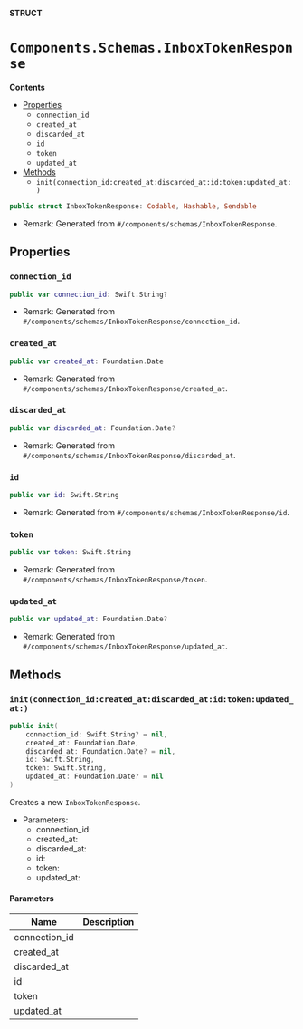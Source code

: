 **STRUCT**

# `Components.Schemas.InboxTokenResponse`

**Contents**

- [Properties](#properties)
  - `connection_id`
  - `created_at`
  - `discarded_at`
  - `id`
  - `token`
  - `updated_at`
- [Methods](#methods)
  - `init(connection_id:created_at:discarded_at:id:token:updated_at:)`

```swift
public struct InboxTokenResponse: Codable, Hashable, Sendable
```

- Remark: Generated from `#/components/schemas/InboxTokenResponse`.

## Properties
### `connection_id`

```swift
public var connection_id: Swift.String?
```

- Remark: Generated from `#/components/schemas/InboxTokenResponse/connection_id`.

### `created_at`

```swift
public var created_at: Foundation.Date
```

- Remark: Generated from `#/components/schemas/InboxTokenResponse/created_at`.

### `discarded_at`

```swift
public var discarded_at: Foundation.Date?
```

- Remark: Generated from `#/components/schemas/InboxTokenResponse/discarded_at`.

### `id`

```swift
public var id: Swift.String
```

- Remark: Generated from `#/components/schemas/InboxTokenResponse/id`.

### `token`

```swift
public var token: Swift.String
```

- Remark: Generated from `#/components/schemas/InboxTokenResponse/token`.

### `updated_at`

```swift
public var updated_at: Foundation.Date?
```

- Remark: Generated from `#/components/schemas/InboxTokenResponse/updated_at`.

## Methods
### `init(connection_id:created_at:discarded_at:id:token:updated_at:)`

```swift
public init(
    connection_id: Swift.String? = nil,
    created_at: Foundation.Date,
    discarded_at: Foundation.Date? = nil,
    id: Swift.String,
    token: Swift.String,
    updated_at: Foundation.Date? = nil
)
```

Creates a new `InboxTokenResponse`.

- Parameters:
  - connection_id:
  - created_at:
  - discarded_at:
  - id:
  - token:
  - updated_at:

#### Parameters

| Name | Description |
| ---- | ----------- |
| connection_id |  |
| created_at |  |
| discarded_at |  |
| id |  |
| token |  |
| updated_at |  |